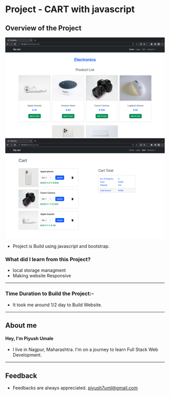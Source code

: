# Project - **CART with javascript**

## **Overview of the Project** 

![Alt Live-Screenshot](/ss1.png)
![Alt Live-Screenshot2](/ss2.png)


- Project is Build using javascript and bootstrap.



### **What did I learn from this Project?**

 - local storage managment
 - Making website Responsive
 

---

### **Time Duration to Build the Project:-**

- It took me around 1/2 day to Build Website. 

---

## **About me**

#### **Hey, I'm Piyush Umale**

- I live in Nagpur, Maharashtra. I'm on a journey to learn Full Stack Web Development.

---

## **Feedback**
- Feedbacks are always appreciated. piyush7uml@gmail.com
